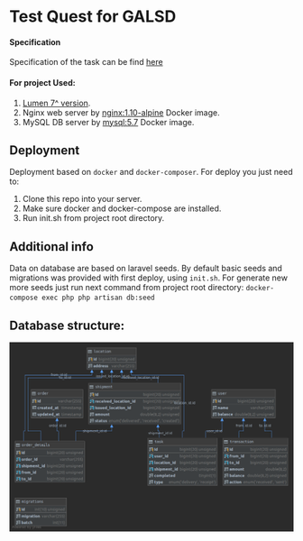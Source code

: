 # Test Quest for GALSD

#### Specification
Specification of the task can be find [here](https://docs.google.com/document/d/1Y6PAFS2H5H-D_kSST_eoE2Jny2NXTmC1ri-F1nwBxOE/edit?usp=sharing)

#### For project Used: 
1. [Lumen 7^ version](https://lumen.laravel.com/).
2. Nginx web server by [nginx:1.10-alpine](https://hub.docker.com/_/nginx) Docker image. 
3. MySQL DB server by [mysql:5.7](https://hub.docker.com/_/mysql) Docker image.

## Deployment 
Deployment based on `docker` and `docker-composer`.
For deploy you just need to: 
1. Clone this repo into your server.
2. Make sure docker and docker-compose are installed.
3. Run init.sh from project root directory.

## Additional info
Data on database are based on laravel seeds.
By default basic seeds and migrations was provided with first deploy, using `init.sh`. 
For generate new more seeds just run next command from project root directory:
`docker-compose exec php php artisan db:seed`

## Database structure:

![ERD](docs/ERD.png)
